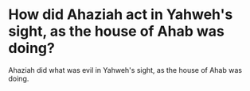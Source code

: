 # How did Ahaziah act in Yahweh's sight, as the house of Ahab was doing?

Ahaziah did what was evil in Yahweh's sight, as the house of Ahab was doing. 